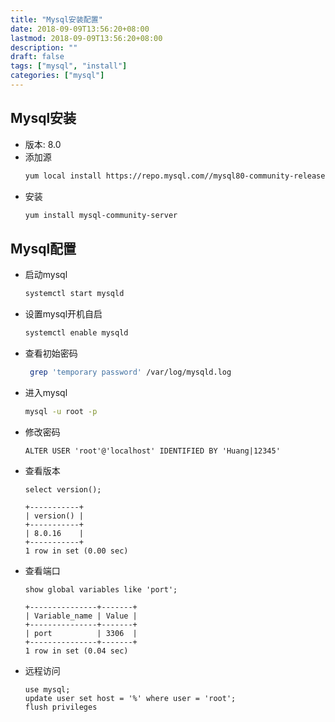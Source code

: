 ```yaml
---
title: "Mysql安装配置"
date: 2018-09-09T13:56:20+08:00
lastmod: 2018-09-09T13:56:20+08:00
description: ""
draft: false
tags: ["mysql", "install"]
categories: ["mysql"]
---
```



## Mysql安装
* 版本: 8.0
* 添加源
  ``` bash
  yum local install https://repo.mysql.com//mysql80-community-release-el7-1.noarch.rpm
  ```
* 安装
  ```bash
  yum install mysql-community-server
  ```

## Mysql配置
* 启动mysql

  ```bash
  systemctl start mysqld
  ```

* 设置mysql开机自启

  ```bash
  systemctl enable mysqld
  ```

* 查看初始密码

  ```bash
   grep 'temporary password' /var/log/mysqld.log
  ```

* 进入mysql

  ```bash
  mysql -u root -p 
  ```

* 修改密码

  ```mysql
  ALTER USER 'root'@'localhost' IDENTIFIED BY 'Huang|12345'
  ```

* 查看版本

  ```mysql
  select version();
  
  +-----------+
  | version() |
  +-----------+
  | 8.0.16    |
  +-----------+
  1 row in set (0.00 sec)
  ```

* 查看端口

  ```mysql
  show global variables like 'port';
  
  +---------------+-------+ 
  | Variable_name | Value | 
  +---------------+-------+ 
  | port          | 3306  | 
  +---------------+-------+ 
  1 row in set (0.04 sec)   
  ```

* 远程访问

  ```mysql
  use mysql;
  update user set host = '%' where user = 'root';
  flush privileges
  ```

  


